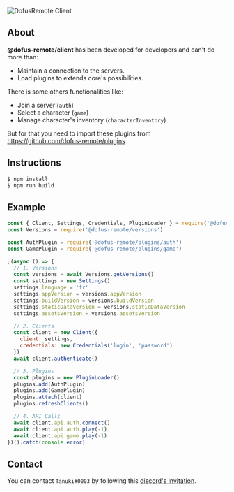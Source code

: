![DofusRemote Client](https://image.noelshack.com/fichiers/2019/27/7/1562519760-capture-d-ecran-2019-07-07-a-19-15-45.png)

## About
**@dofus-remote/client** has been developed for developers and can't do more than:
- Maintain a connection to the servers.
- Load plugins to extends core's possibilities.

There is some others functionalities like:
- Join a server (`auth`)
- Select a character (`game`)
- Manage character's inventory (`characterInventory`)

But for that you need to import these plugins from https://github.com/dofus-remote/plugins.

## Instructions
```sh
$ npm install
$ npm run build
```

## Example
```js
const { Client, Settings, Credentials, PluginLoader } = require('@dofus-remote/client')
const Versions = require('@dofus-remote/versions')

const AuthPlugin = require('@dofus-remote/plugins/auth')
const GamePlugin = require('@dofus-remote/plugins/game')

;(async () => {
  // 1. Versions
  const versions = await Versions.getVersions()
  const settings = new Settings()
  settings.language = 'fr'
  settings.appVersion = versions.appVersion
  settings.buildVersion = versions.buildVersion
  settings.staticDataVersion = versions.staticDataVersion
  settings.assetsVersion = versions.assetsVersion

  // 2. Clients
  const client = new Client({
    client: settings,
    credentials: new Credentials('login', 'password')
  })
  await client.authenticate()

  // 3. Plugins
  const plugins = new PluginLoader()
  plugins.add(AuthPlugin)
  plugins.add(GamePlugin)
  plugins.attach(client)
  plugins.refreshClients()

  // 4. API Calls
  await client.api.auth.connect()
  await client.api.auth.play(-1)
  await client.api.game.play(-1)
})().catch(console.error)
```

## Contact
You can contact `Tanuki#0003` by following this [discord's invitation](https://discord.gg/Ctg86d4).